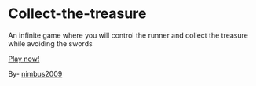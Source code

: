 # Collect-the-treasure

An infinite game where you will control the runner and collect the treasure while avoiding the swords

[Play now!](https://nimbus2009.github.io/Collect-the-treasure/)

By- [nimbus2009](https://github.com/nimbus2009)
